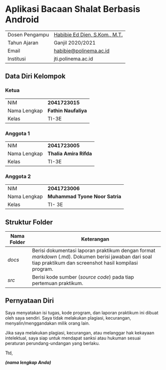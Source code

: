 # Aplikasi Bacaan Shalat Berbasis Android

|  |  |
|--|--|
| Dosen Pengampu | [Habibie Ed Dien, S.Kom., M.T.](https://github.com/hbb-polinema) |
| Tahun Ajaran | Ganjil 2020/2021 |
| Email | habibie@polinema.ac.id |
| Institusi | jti.polinema.ac.id |


## Data Diri Kelompok
### Ketua
|  |  |
|--|--|
| NIM | **2041723015** |
| Nama Lengkap | **Fathin Naufaliya** |
| Kelas | TI-3E |

### Anggota 1
|  |  |
|--|--|
| NIM | **2041723005** |
| Nama Lengkap | **Thalia Amira Rifda** |
| Kelas | TI-3E |

### Anggota 2
|  |  |
|--|--|
| NIM | **2041723006** |
| Nama Lengkap | **Muhammad Tyone Noor Satria** |
| Kelas | TI- 3E |


## Struktur Folder

| Nama Folder | Keterangan |
|--|--|
| *docs* | Berisi dokumentasi laporan praktikum dengan format *markdown* (.md). Dokumen berisi jawaban dari soal tiap praktikum dan screenshot hasil kompilasi program. |
| *src* | Berisi kode sumber (*source code*) pada tiap pertemuan praktikum. |


## Pernyataan Diri

Saya menyatakan isi tugas, kode program, dan laporan praktikum ini dibuat oleh saya sendiri. Saya tidak melakukan plagiasi, kecurangan, menyalin/menggandakan milik orang lain.

Jika saya melakukan plagiasi, kecurangan, atau melanggar hak kekayaan intelektual, saya siap untuk mendapat sanksi atau hukuman sesuai peraturan perundang-undangan yang berlaku.

Ttd,

***(nama lengkap Anda)***

